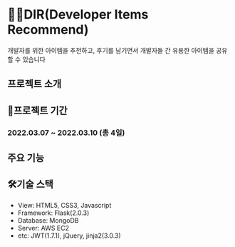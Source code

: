 # 👨‍💻DIR(Developer Items Recommend)
개발자를 위한 아이템을 추천하고, 후기를 남기면서 개발자들 간 유용한 아이템을 공유할 수 있습니다

## 프로젝트 소개

## 📆프로젝트 기간
### 2022.03.07 ~ 2022.03.10 (총 4일)



## 주요 기능



## 🛠️기술 스택
- View: HTML5, CSS3, Javascript 
- Framework: Flask(2.0.3)
- Database: MongoDB
- Server: AWS EC2
- etc: JWT(1.7.1), jQuery, jinja2(3.0.3)

